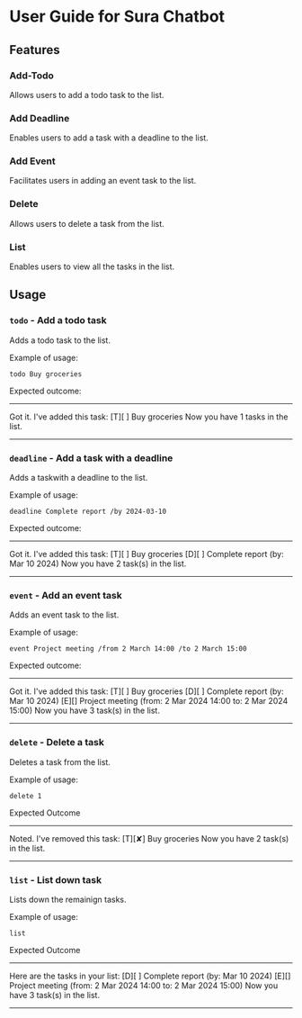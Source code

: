 # User Guide for Sura Chatbot

## Features 

### Add-Todo

Allows users to add a todo task to the list.

### Add Deadline

Enables users to add a task with a deadline to the list.

### Add Event

Facilitates users in adding an event task to the list.

### Delete

Allows users to delete a task from the list.

### List

Enables users to view all the tasks in the list.

## Usage

### `todo` - Add a todo task

Adds a todo task to the list.

Example of usage: 

`todo Buy groceries`

Expected outcome:
____________________________________________________________
Got it. I've added this task:
  [T][ ] Buy groceries
Now you have 1 tasks in the list.
____________________________________________________________

### `deadline` - Add a task with a deadline

Adds a taskwith a deadline to the list.

Example of usage: 

`deadline Complete report /by 2024-03-10`

Expected outcome:
____________________________________________________________
Got it. I've added this task:
  [T][ ] Buy groceries
  [D][ ] Complete report (by: Mar 10 2024)
Now you have 2 task(s) in the list.
____________________________________________________________

### `event` - Add an event task

Adds an event task to the list.

Example of usage: 

`event Project meeting /from 2 March 14:00 /to 2 March 15:00`

Expected outcome:
____________________________________________________________
Got it. I've added this task:
  [T][ ] Buy groceries
  [D][ ] Complete report (by: Mar 10 2024)
  [E][] Project meeting (from: 2 Mar 2024 14:00 to: 2 Mar 2024 15:00)
Now you have 3 task(s) in the list.
____________________________________________________________

### `delete` - Delete a task

Deletes a task from the list.

Example of usage: 

`delete 1`

Expected Outcome
____________________________________________________________
Noted. I've removed this task: 
  [T][✘] Buy groceries
Now you have 2 task(s) in the list.
____________________________________________________________

### `list` - List down task

Lists down the remainign tasks.

Example of usage: 

`list`

Expected Outcome
____________________________________________________________
Here are the tasks in your list:
[D][ ] Complete report (by: Mar 10 2024)
[E][] Project meeting (from: 2 Mar 2024 14:00 to: 2 Mar 2024 15:00)
Now you have 3 task(s) in the list.
____________________________________________________________




